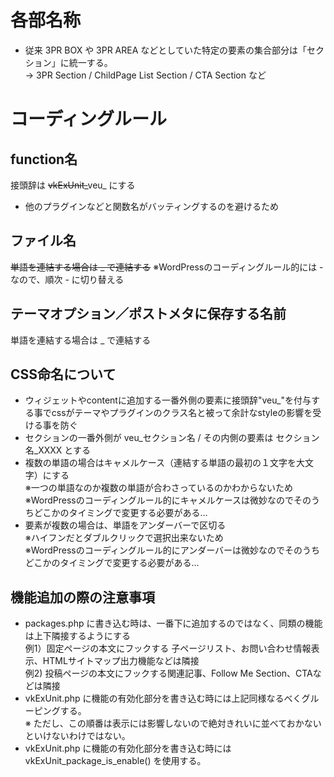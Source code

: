 # 各部名称

* 従来 3PR BOX や 3PR AREA などとしていた特定の要素の集合部分は「セクション」に統一する。  
→ 3PR Section / ChildPage List Section / CTA Section など

# コーディングルール

## function名

接頭辞は <del>vkExUnit_</del>veu_ にする

- 他のプラグインなどと関数名がバッティングするのを避けるため

## ファイル名

<del>単語を連結する場合は _ で連結する</del>
※WordPressのコーディングルール的には - なので、順次 - に切り替える

## テーマオプション／ポストメタに保存する名前

単語を連結する場合は _ で連結する

## CSS命名について

- ウィジェットやcontentに追加する一番外側の要素に接頭辞"veu_"を付与する事でcssがテーマやプラグインのクラス名と被って余計なstyleの影響を受ける事を防ぐ
- セクションの一番外側が veu_セクション名 / その内側の要素は セクション名_XXXX とする
- 複数の単語の場合はキャメルケース（連結する単語の最初の１文字を大文字）にする  
※一つの単語なのか複数の単語が合わさっているのかわからないため
※WordPressのコーディングルール的にキャメルケースは微妙なのでそのうちどこかのタイミングで変更する必要がある...
- 要素が複数の場合は、単語をアンダーバーで区切る  
※ハイフンだとダブルクリックで選択出来ないため  
※WordPressのコーディングルール的にアンダーバーは微妙なのでそのうちどこかのタイミングで変更する必要がある...

## 機能追加の際の注意事項

- packages.php に書き込む時は、一番下に追加するのではなく、同類の機能は上下隣接するようにする  
例1）固定ページの本文にフックする 子ページリスト、お問い合わせ情報表示、HTMLサイトマップ出力機能などは隣接  
例2) 投稿ページの本文にフックする関連記事、Follow Me Section、CTAなどは隣接  
- vkExUnit.php に機能の有効化部分を書き込む時には上記同様なるべくグルーピングする。  
※ ただし、この順番は表示には影響しないので絶対きれいに並べておかないといけないわけではない。
- vkExUnit.php に機能の有効化部分を書き込む時には vkExUnit_package_is_enable() を使用する。
